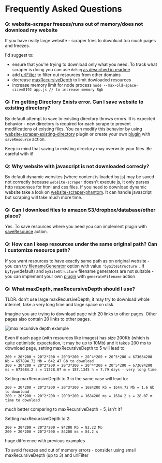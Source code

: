 # Frequently Asked Questions

### Q: website-scraper freezes/runs out of memory/does not download my website
If you have really large website - scraper tries to download too much pages and freezes. 

I'd suggest to:
* ensure that you're trying to download only what you need. To track what scraper is doing you can use `debug` [as described in readme](https://github.com/website-scraper/node-website-scraper#log-and-debug)
* add [urlFilter](https://github.com/website-scraper/node-website-scraper#urlfilter) to filter out resources from other domains
* decrease [maxRecursiveDepth](https://github.com/website-scraper/node-website-scraper#maxrecursivedepth) to limit dowloaded resources
* increase memory limit for node process `node --max-old-space-size=8192 app.js // to increase memory 8gb`

### Q: I'm getting Directory Exists error. Can I save website to existing directory?
By default attempt to save to existing directory throws errors. 
It is expected behavior - new directory is required for each scrape to prevent modifications of existing files.
You can modify this behavior by using [website-scraper-existing-directory](https://github.com/website-scraper/website-scraper-existing-directory) plugin or create your own [plugin](https://github.com/website-scraper/node-website-scraper#plugins) with `saveResource` action. 

Keep in mind that saving to existing directory may overwrite your files. Be careful with it!

### Q: Why website with javascript is not downloaded correcly?
By default dynamic websites (where content is loaded by js) may be saved not correctly because `website-scraper` doesn't execute js, it only parses http responses for html and css files. 
If you need to download dynamic website take a look on [website-scraper-phantom](https://github.com/website-scraper/node-website-scraper-phantom). It can handle javascript but scraping will take much more time.

### Q: Can I download files to amazon S3/dropbox/database/other place?
Yes. To save resources where you need you can implement plugin with [saveResource](https://github.com/website-scraper/node-website-scraper#saveresource) action.

### Q: How can I keep resources under the same original path? Can I customize resource path?
If you want resources to have exactly same path as on original website - you can try [filenameGenerator](https://github.com/website-scraper/node-website-scraper#bysitestructure) option with value `'bySiteStructure'`.
If `byType`(default) and `bySiteStructure` filename generators are not suitable - you can implement your own [plugin](https://github.com/website-scraper/node-website-scraper#plugins) with `generateFilename` action

### Q: What maxDepth, maxRecursiveDepth should I use?
TLDR: don't use large maxRecursiveDepth, it may try to download whole internet, take a very long time and large space on disk.

Imagine you are trying to download page with 20 links to other pages. Other pages also contain 20 links to other pages.

![max recursive depth example](https://github.com/website-scraper/node-website-scraper/blob/master/docs/images/max-recursive-depth.png)

Even if each page (with resources like images) has size 200Kb (which is quite optimistic expectation, it may be up to 10Mb) and it takes 200 ms to download page, setting maxRecursiveDepth to 5 will lead to:
```
200 + 20*200 + 20^2*200 + 20^3*200 + 20^4*200 + 20^5*200 = 673684200 Kb = 657894.72 Mb = 642.47 Gb to download
200 + 20*200 + 20^2*200 + 20^3*200 + 20^4*200 + 20^5*200 = 673684200 ms = 673684.2 s = 11228.07 m = 187.1345 h = 7.79 days - very long time
```
Setting maxRecursiveDepth to 3 in the same case will lead to:
```
200 + 20*200 + 20^2*200 + 20^3*200 = 1684200 Kb = 1644.72 Mb = 1.6 Gb to download
200 + 20*200 + 20^2*200 + 20^3*200 = 1684200 ms = 1684.2 s = 28.07 m time to download
```
much better comparing to maxRecursiveDepth = 5, isn't it?

Setting maxRecursiveDepth to 2:
```
200 + 20*200 + 20^2*200 = 84200 Kb = 82.22 Mb
200 + 20*200 + 20^2*200 = 84200 ms = 84.2 s
```
huge difference with previous examples

To avoid freezes and out of memory errors - consider using small maxRecursiveDepth (up to 3) and urlFilter
